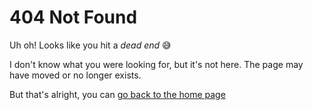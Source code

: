 # 404 Not Found

Uh oh! Looks like you hit a _dead end_ :sweat_smile:

I don't know what you were looking for, but it's not here.
The page may have moved or no longer exists.

But that's alright, you can [go back to the home page][home-page]

[home-page]: /
